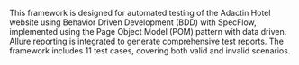 This framework is designed for automated testing of the Adactin Hotel website using Behavior Driven Development (BDD) with SpecFlow, implemented using the Page Object Model (POM) pattern with data driven. Allure reporting is integrated to generate comprehensive test reports. The framework includes 11 test cases, covering both valid and invalid scenarios.
